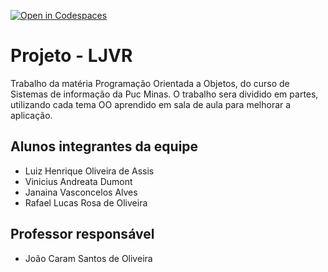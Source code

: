 [![Open in Codespaces](https://classroom.github.com/assets/launch-codespace-f4981d0f882b2a3f0472912d15f9806d57e124e0fc890972558857b51b24a6f9.svg)](https://classroom.github.com/open-in-codespaces?assignment_repo_id=10676707)

# Projeto - LJVR
Trabalho da matéria Programação Orientada a Objetos, do curso de Sistemas de informação da Puc Minas.
O trabalho sera dividido em partes, utilizando cada tema OO aprendido em sala de aula para melhorar a aplicação.

## Alunos integrantes da equipe

* Luiz Henrique Oliveira de Assis
* Vinicius Andreata Dumont
* Janaina Vasconcelos Alves
* Rafael Lucas Rosa de Oliveira

## Professor responsável

* João Caram Santos de Oliveira

